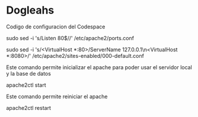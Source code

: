 # Dogleahs
Codigo de configuracion del Codespace

sudo sed -i 's/Listen 80$//' /etc/apache2/ports.conf

sudo sed -i 's/<VirtualHost \*:80>/ServerName 127.0.0.1\n<VirtualHost \*:8080>/' /etc/apache2/sites-enabled/000-default.conf

Este comando permite inicializar el apache para poder usar el servidor local y la base de datos

apache2ctl start

Este comando permite reiniciar el apache

apache2ctl restart

